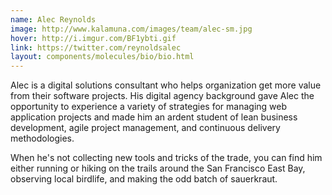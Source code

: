 ```yaml
---
name: Alec Reynolds
image: http://www.kalamuna.com/images/team/alec-sm.jpg
hover: http://i.imgur.com/BF1ybti.gif
link: https://twitter.com/reynoldsalec
layout: components/molecules/bio/bio.html
---
```

Alec is a digital solutions consultant who helps organization get more value from their software projects. His digital agency background gave Alec the opportunity to experience a variety of strategies for managing web application projects and made him an ardent student of lean business development, agile project management, and continuous delivery methodologies.

When he's not collecting new tools and tricks of the trade, you can find him either running or hiking on the trails around the San Francisco East Bay, observing local birdlife, and making the odd batch of sauerkraut.
